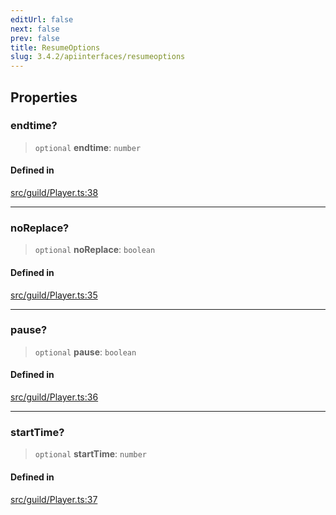 ```yaml
---
editUrl: false
next: false
prev: false
title: ResumeOptions
slug: 3.4.2/apiinterfaces/resumeoptions
---
```


## Properties

### endtime?

> `optional` **endtime**: `number`

#### Defined in

[src/guild/Player.ts:38](https://github.com/shipgirlproject/shoukaku/blob/e7d94081cabbda7327dc04e467a45fcda49c24f2/src/guild/Player.ts#L38)

***

### noReplace?

> `optional` **noReplace**: `boolean`

#### Defined in

[src/guild/Player.ts:35](https://github.com/shipgirlproject/shoukaku/blob/e7d94081cabbda7327dc04e467a45fcda49c24f2/src/guild/Player.ts#L35)

***

### pause?

> `optional` **pause**: `boolean`

#### Defined in

[src/guild/Player.ts:36](https://github.com/shipgirlproject/shoukaku/blob/e7d94081cabbda7327dc04e467a45fcda49c24f2/src/guild/Player.ts#L36)

***

### startTime?

> `optional` **startTime**: `number`

#### Defined in

[src/guild/Player.ts:37](https://github.com/shipgirlproject/shoukaku/blob/e7d94081cabbda7327dc04e467a45fcda49c24f2/src/guild/Player.ts#L37)
